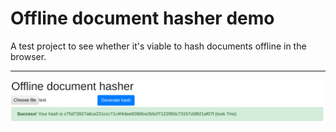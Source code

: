 # Offline document hasher demo

A test project to see whether it's viable to hash documents offline in the browser. 

---
![A screenshot of the web application](demo.png)
